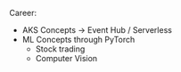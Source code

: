 Career:

- AKS Concepts -> Event Hub / Serverless
- ML Concepts through PyTorch
  - Stock trading
  - Computer Vision
